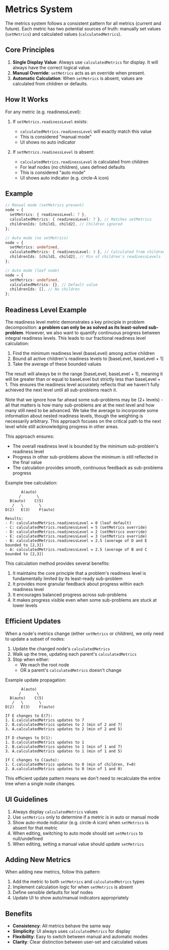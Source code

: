 # Metrics System

The metrics system follows a consistent pattern for all metrics (current and future). Each metric has two potential sources of truth: manually set values (`setMetrics`) and calculated values (`calculatedMetrics`).

## Core Principles

1. **Single Display Value**: Always use `calculatedMetrics` for display. It will always have the correct logical value.
2. **Manual Override**: `setMetrics` acts as an override when present.
3. **Automatic Calculation**: When `setMetrics` is absent, values are calculated from children or defaults.

## How It Works

For any metric (e.g. readinessLevel):

1. If `setMetrics.readinessLevel` exists:

   - `calculatedMetrics.readinessLevel` will exactly match this value
   - This is considered "manual mode"
   - UI shows no auto indicator

2. If `setMetrics.readinessLevel` is absent:
   - `calculatedMetrics.readinessLevel` is calculated from children
   - For leaf nodes (no children), uses defined defaults
   - This is considered "auto mode"
   - UI shows auto indicator (e.g. circle-A icon)

## Example

```typescript
// Manual mode (setMetrics present)
node = {
  setMetrics: { readinessLevel: 7 },
  calculatedMetrics: { readinessLevel: 7 }, // Matches setMetrics
  childrenIds: [child1, child2], // Children ignored
};

// Auto mode (no setMetrics)
node = {
  setMetrics: undefined,
  calculatedMetrics: { readinessLevel: 3 }, // Calculated from children
  childrenIds: [child1, child2], // Min of children's readinessLevels
};

// Auto mode (leaf node)
node = {
  setMetrics: undefined,
  calculatedMetrics: {}, // Default value
  childrenIds: [], // No children
};
```

## Readiness Level Example

The readiness level metric demonstrates a key principle in problem decomposition: **a problem can only be as solved as its least-solved sub-problem**. However, we also want to quantify continuous progress between integral readiness levels. This leads to our fractional readiness level calculation:

1. Find the minimum readiness level (baseLevel) among active children
2. Bound all active children's readiness levels to [baseLevel, baseLevel + 1]
3. Take the average of these bounded values

The result will always be in the range [baseLevel, baseLevel + 1), meaning it will be greater than or equal to baseLevel but strictly less than baseLevel + 1. This ensures the readiness level accurately reflects that we haven't fully achieved the next level until all sub-problems reach it.

Note that we ignore how far ahead some sub-problems may be (2+ levels) - all that matters is how many sub-problems are at the next level and how many still need to be advanced. We take the average to incorporate some information about nested readiness levels, though the weighting is necessarily arbitrary. This approach focuses on the critical path to the next level while still acknowledging progress in other areas.

This approach ensures:

- The overall readiness level is bounded by the minimum sub-problem's readiness level
- Progress in other sub-problems above the minimum is still reflected in the final value
- The calculation provides smooth, continuous feedback as sub-problems progress

Example tree calculation:

```
       A(auto)
      /       \
  B(auto)    C(5)
   /   \       \
D(2)   E(3)    F(auto)

Results:
- F: calculatedMetrics.readinessLevel = 0 (leaf default)
- C: calculatedMetrics.readinessLevel = 5 (setMetrics override)
- D: calculatedMetrics.readinessLevel = 2 (setMetrics override)
- E: calculatedMetrics.readinessLevel = 3 (setMetrics override)
- B: calculatedMetrics.readinessLevel = 2.5 (average of D and E bounded to [2,3])
- A: calculatedMetrics.readinessLevel = 2.5 (average of B and C bounded to [2,3])
```

This calculation method provides several benefits:

1. It maintains the core principle that a problem's readiness level is fundamentally limited by its least-ready sub-problem
2. It provides more granular feedback about progress within each readiness level
3. It encourages balanced progress across sub-problems
4. It makes progress visible even when some sub-problems are stuck at lower levels

## Efficient Updates

When a node's metrics change (either `setMetrics` or children), we only need to update a subset of nodes:

1. Update the changed node's `calculatedMetrics`
2. Walk up the tree, updating each parent's `calculatedMetrics`
3. Stop when either:
   - We reach the root node
   - OR a parent's `calculatedMetrics` doesn't change

Example update propagation:

```
       A(auto)
      /       \
  B(auto)    C(5)
   /   \       \
D(2)   E(3)    F(auto)

If E changes to E(7):
1. E.calculatedMetrics updates to 7
2. B.calculatedMetrics updates to 2 (min of 2 and 7)
3. A.calculatedMetrics updates to 2 (min of 2 and 5)

If D changes to D(1):
1. D.calculatedMetrics updates to 1
2. B.calculatedMetrics updates to 1 (min of 1 and 7)
3. A.calculatedMetrics updates to 1 (min of 1 and 5)

If C changes to C(auto):
1. C.calculatedMetrics updates to 0 (min of children, F=0)
2. A.calculatedMetrics updates to 0 (min of 1 and 0)
```

This efficient update pattern means we don't need to recalculate the entire tree when a single node changes.

## UI Guidelines

1. Always display `calculatedMetrics` values
2. Use `setMetrics` only to determine if a metric is in auto or manual mode
3. Show auto-mode indicator (e.g. circle-A icon) when `setMetrics` is absent for that metric
4. When editing, switching to auto mode should set `setMetrics` to null/undefined
5. When editing, setting a manual value should update `setMetrics`

## Adding New Metrics

When adding new metrics, follow this pattern:

1. Add the metric to both `setMetrics` and `calculatedMetrics` types
2. Implement calculation logic for when `setMetrics` is absent
3. Define sensible defaults for leaf nodes
4. Update UI to show auto/manual indicators appropriately

## Benefits

- **Consistency**: All metrics behave the same way
- **Simplicity**: UI always uses `calculatedMetrics` for display
- **Flexibility**: Easy to switch between manual and automatic modes
- **Clarity**: Clear distinction between user-set and calculated values
